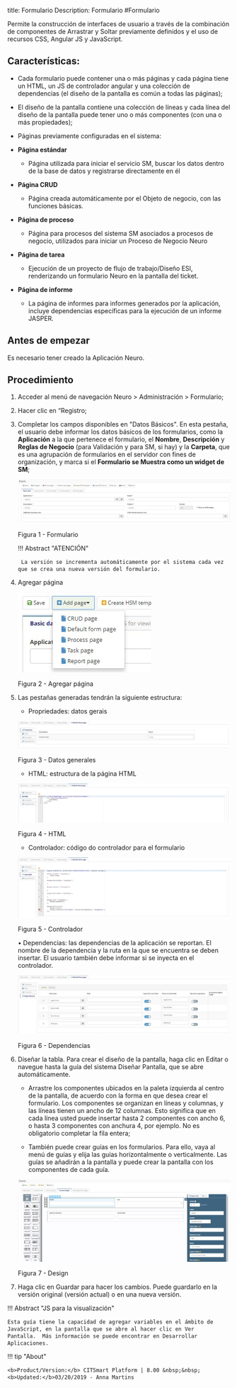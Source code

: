 title: Formulario
Description: Formulario
#Formulario


Permite la construcción de interfaces de usuario a través de la combinación de componentes de Arrastrar y Soltar previamente definidos y el uso de recursos CSS, Angular JS y JavaScript.

## Características:

   * Cada formulario puede contener una o más páginas y cada página tiene un HTML, un JS de controlador angular y una colección de dependencias (el diseño de la pantalla es común a todas las páginas);

   * El diseño de la pantalla contiene una colección de líneas y cada línea del diseño de la pantalla puede tener uno o más componentes (con una o más propiedades);

   * Páginas previamente configuradas en el sistema:

   -  **Página estándar**

       *   Página utilizada para iniciar el servicio SM, buscar los datos dentro de la base de datos y registrarse directamente en él

   -  **Página CRUD**

       *   Página creada automáticamente por el Objeto de negocio, con las funciones básicas.

   -  **Página de proceso**

       *   Página para procesos del sistema SM asociados a procesos de negocio, utilizados para iniciar un Proceso de Negocio Neuro

   -  **Página de tarea**

       *   Ejecución de un proyecto de flujo de trabajo/Diseño ESI, renderizando un formulario Neuro en la pantalla del ticket.

   -  **Página de informe**

       *   La página de informes para informes generados por la aplicación, incluye dependencias específicas para la ejecución de un informe JASPER.

## Antes de empezar

Es necesario tener creado la Aplicación Neuro.

## Procedimiento

1. Acceder al menú de navegación	Neuro > Administración > Formulario;

2. Hacer clic en “Registro;

3. Completar los campos disponibles en "Datos Básicos". En esta pestaña, el usuario debe informar los datos básicos de los formularios, como la **Aplicación** a la que pertenece el formulario, el **Nombre**, **Descripción** y **Reglas de Negocio** (para Validación y para SM, si hay) y la **Carpeta**, que es una agrupación de formularios en el servidor con fines de organización, y marca si el **Formulario se Muestra como un widget de SM**;
    
    ![form](images/neuro-18.jpg)

    Figura 1 - Formulario

    !!! Abstract "ATENCIÓN"

        La versión se incrementa automáticamente por el sistema cada vez que se crea una nueva versión del formulario.

4. Agregar página

    ![form](images/neuro-19.jpg)

    Figura 2 - Agregar página
    

5. Las pestañas generadas tendrán la siguiente estructura:

    * Propriedades: datos gerais

    ![form](images/neuro-20.jpg)

    Figura 3 - Datos generales
    

    * HTML: estructura de la página HTML

    ![form](images/neuro-21.jpg)

    Figura 4 - HTML
    

    * Controlador: código do controlador para el formulario

    ![form](images/neuro-22.jpg)

    Figura 5 - Controlador
    

    •	Dependencias: las dependencias de la aplicación se reportan. El nombre de la dependencia y la ruta en la que se encuentra se deben insertar. El usuario también debe informar si se inyecta en el controlador.

    ![form](images/neuro-23.jpg)

    Figura 6 - Dependencias


1.  Diseñar la tabla. Para crear el diseño de la pantalla, haga clic en Editar o navegue hasta la guía del sistema Diseñar Pantalla, que se abre automáticamente.

    *   Arrastre los componentes ubicados en la paleta izquierda al centro de la pantalla, de acuerdo con la forma en que desea crear el     formulario. Los componentes se organizan en líneas y columnas, y las líneas tienen un ancho de 12 columnas. Esto significa que en       cada línea usted puede insertar hasta 2 componentes con ancho 6, o hasta 3 componentes con anchura 4, por ejemplo. No es obligatorio     completar la fila entera;

    *   También puede crear guías en los formularios. Para ello, vaya al menú de guías y elija las guías horizontalmente o                   verticalmente. Las guías se añadirán a la pantalla y puede crear la pantalla con los componentes de cada guía.

    ![form](images/neuro-24.jpg)

     Figura 7 - Design

7.	Haga clic en Guardar para hacer los cambios. Puede guardarlo en la versión original (versión actual) o en una nueva versión.


!!! Abstract "JS para la visualización"

    Esta guía tiene la capacidad de agregar variables en el ámbito de JavaScript, en la pantalla que se abre al hacer clic en Ver           Pantalla.  Más información se puede encontrar en Desarrollar Aplicaciones.

!!! tip "About"

    <b>Product/Version:</b> CITSmart Platform | 8.00 &nbsp;&nbsp;
    <b>Updated:</b>03/20/2019 - Anna Martins  

